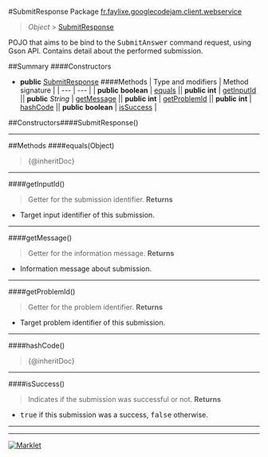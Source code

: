#SubmitResponse
Package [fr.faylixe.googlecodejam.client.webservice](README.md)<br>

> *Object* > [SubmitResponse](SubmitResponse.md)

<p>POJO that aims to be bind to the <tt>SubmitAnswer</tt>
 command request, using Gson API. Contains detail about
 the performed submission.</p>

##Summary
####Constructors
* **public** [SubmitResponse](#submitresponse)
####Methods
| Type and modifiers | Method signature |
| --- | --- |
| **public** **boolean** | [equals](#equalsobject) || **public** **int** | [getInputId](#getinputid) || **public** *String* | [getMessage](#getmessage) || **public** **int** | [getProblemId](#getproblemid) || **public** **int** | [hashCode](#hashcode) || **public** **boolean** | [isSuccess](#issuccess) |

##Constructors####SubmitResponse()
> 

---


##Methods
####equals(Object)
> {@inheritDoc}

---

####getInputId()
> Getter for the submission identifier.
> **Returns**
* Target input identifier of this submission.


---

####getMessage()
> Getter for the information message.
> **Returns**
* Information message about submission.


---

####getProblemId()
> Getter for the problem identifier.
> **Returns**
* Target problem identifier of this submission.


---

####hashCode()
> {@inheritDoc}

---

####isSuccess()
> Indicates if the submission was successful or not.
> **Returns**
* <tt>true</tt> if this submission was a success, <tt>false</tt> otherwise.


---

---

[![Marklet](https://img.shields.io/badge/Generated%20by-Marklet-green.svg)](https://github.com/Faylixe/marklet)